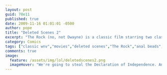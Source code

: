 ```yaml
---
layout: post
guid: 78e11
published: true
date: 2009-11-16 01:01:01 -0500
author: pope
title: "Deleted Scenes 2"
excerpt: "The Rock (no, not Dwayne) is a classic film starring two classic actors in the roles of their lifetimes. I watch this movie on a bi-weekly basis, or whenever I have an important event coming up, like a job interview. This deleted scene does slightly change the tone of the movie, though."
category: Comics
tags: ["classic wnv","movies","deleted scenes","The Rock","anal beads","gross","Sean Connery","Nicolas Cage"]
comments: true 
image:
  feature: /assets/img/lol/deletedscenes2.png
  imageHover: "We're going to steal the Declaration of Independence. And then use it for sex stuff. Like, a bunch."
---
```


